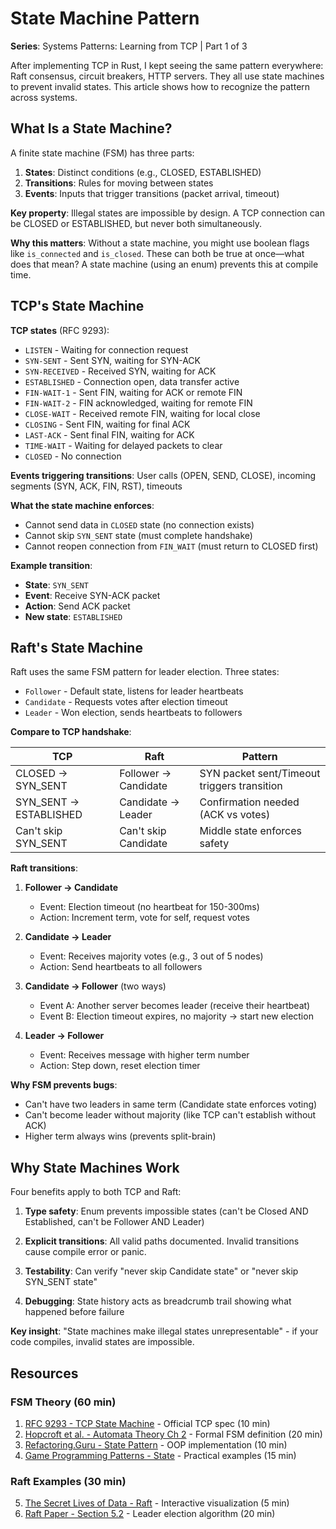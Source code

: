 # State Machine Pattern

**Series**: Systems Patterns: Learning from TCP | Part 1 of 3

After implementing TCP in Rust, I kept seeing the same pattern everywhere: Raft consensus, circuit breakers, HTTP servers. They all use state machines to prevent invalid states. This article shows how to recognize the pattern across systems.

## What Is a State Machine?

A finite state machine (FSM) has three parts:

1. **States**: Distinct conditions (e.g., CLOSED, ESTABLISHED)
2. **Transitions**: Rules for moving between states
3. **Events**: Inputs that trigger transitions (packet arrival, timeout)

**Key property**: Illegal states are impossible by design. A TCP connection can be CLOSED or ESTABLISHED, but never both simultaneously.

**Why this matters**: Without a state machine, you might use boolean flags like `is_connected` and `is_closed`. These can both be true at once—what does that mean? A state machine (using an enum) prevents this at compile time.

## TCP's State Machine

**TCP states** (RFC 9293):

- `LISTEN` - Waiting for connection request
- `SYN-SENT` - Sent SYN, waiting for SYN-ACK
- `SYN-RECEIVED` - Received SYN, waiting for ACK
- `ESTABLISHED` - Connection open, data transfer active
- `FIN-WAIT-1` - Sent FIN, waiting for ACK or remote FIN
- `FIN-WAIT-2` - FIN acknowledged, waiting for remote FIN
- `CLOSE-WAIT` - Received remote FIN, waiting for local close
- `CLOSING` - Sent FIN, waiting for final ACK
- `LAST-ACK` - Sent final FIN, waiting for ACK
- `TIME-WAIT` - Waiting for delayed packets to clear
- `CLOSED` - No connection

**Events triggering transitions**:
User calls (OPEN, SEND, CLOSE), incoming segments (SYN, ACK, FIN, RST), timeouts

**What the state machine enforces**:

- Cannot send data in `CLOSED` state (no connection exists)
- Cannot skip `SYN_SENT` state (must complete handshake)
- Cannot reopen connection from `FIN_WAIT` (must return to CLOSED first)

**Example transition**:

- **State**: `SYN_SENT`
- **Event**: Receive SYN-ACK packet
- **Action**: Send ACK packet
- **New state**: `ESTABLISHED`

## Raft's State Machine

Raft uses the same FSM pattern for leader election. Three states:

- `Follower` - Default state, listens for leader heartbeats
- `Candidate` - Requests votes after election timeout
- `Leader` - Won election, sends heartbeats to followers

**Compare to TCP handshake**:

| TCP | Raft | Pattern |
|-----|------|---------|
| CLOSED → SYN_SENT | Follower → Candidate | SYN packet sent/Timeout triggers transition |
| SYN_SENT → ESTABLISHED | Candidate → Leader | Confirmation needed (ACK vs votes) |
| Can't skip SYN_SENT | Can't skip Candidate | Middle state enforces safety |

**Raft transitions**:

1. **Follower → Candidate**
   - Event: Election timeout (no heartbeat for 150-300ms)
   - Action: Increment term, vote for self, request votes

2. **Candidate → Leader**  
   - Event: Receives majority votes (e.g., 3 out of 5 nodes)
   - Action: Send heartbeats to all followers

3. **Candidate → Follower** (two ways)
   - Event A: Another server becomes leader (receive their heartbeat)
   - Event B: Election timeout expires, no majority → start new election

4. **Leader → Follower**
   - Event: Receives message with higher term number
   - Action: Step down, reset election timer

**Why FSM prevents bugs**:

- Can't have two leaders in same term (Candidate state enforces voting)
- Can't become leader without majority (like TCP can't establish without ACK)
- Higher term always wins (prevents split-brain)

## Why State Machines Work

Four benefits apply to both TCP and Raft:

1. **Type safety**: Enum prevents impossible states (can't be Closed AND Established, can't be Follower AND Leader)

2. **Explicit transitions**: All valid paths documented. Invalid transitions cause compile error or panic.

3. **Testability**: Can verify "never skip Candidate state" or "never skip SYN_SENT state"

4. **Debugging**: State history acts as breadcrumb trail showing what happened before failure

**Key insight**: "State machines make illegal states unrepresentable" - if your code compiles, invalid states are impossible.

## Resources

### FSM Theory (60 min)

1. [RFC 9293 - TCP State Machine](https://datatracker.ietf.org/doc/html/rfc9293#section-3.3.2) - Official TCP spec (10 min)
2. [Hopcroft et al. - Automata Theory Ch 2](https://www-2.dc.uba.ar/staff/becher/Hopcroft-Motwani-Ullman-2001.pdf) - Formal FSM definition (20 min)
3. [Refactoring.Guru - State Pattern](https://refactoring.guru/design-patterns/state) - OOP implementation (10 min)
4. [Game Programming Patterns - State](https://gameprogrammingpatterns.com/state.html) - Practical examples (15 min)

### Raft Examples (30 min)

5. [The Secret Lives of Data - Raft](https://thesecretlivesofdata.com/raft/) - Interactive visualization (5 min)
6. [Raft Paper - Section 5.2](https://raft.github.io) - Leader election algorithm (20 min)
